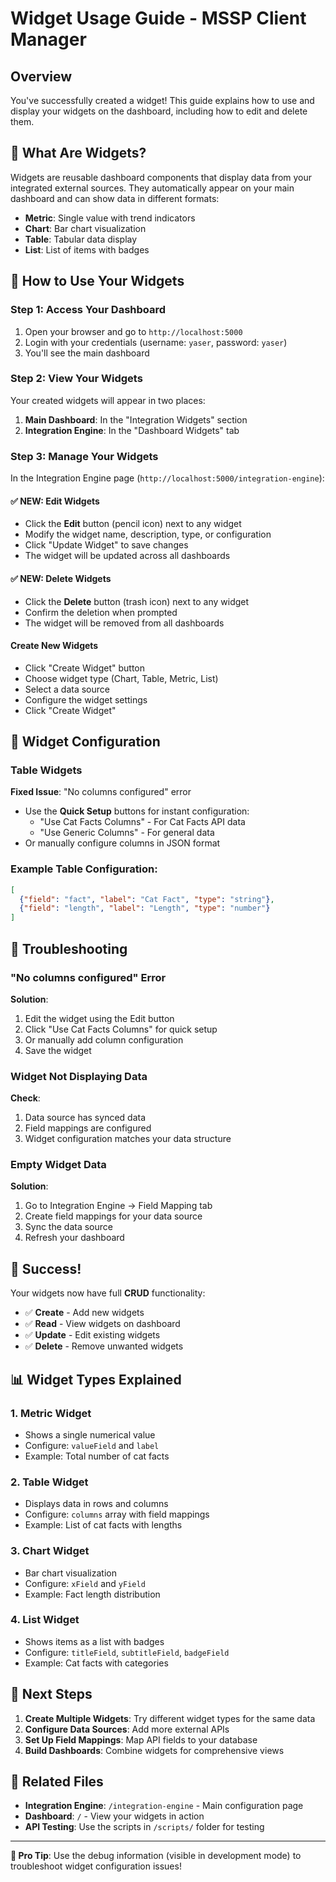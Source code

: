 # Widget Usage Guide - MSSP Client Manager

## Overview
You've successfully created a widget! This guide explains how to use and display your widgets on the dashboard, including how to edit and delete them.

## 🎯 What Are Widgets?
Widgets are reusable dashboard components that display data from your integrated external sources. They automatically appear on your main dashboard and can show data in different formats:

- **Metric**: Single value with trend indicators
- **Chart**: Bar chart visualization 
- **Table**: Tabular data display
- **List**: List of items with badges

## 🚀 How to Use Your Widgets

### Step 1: Access Your Dashboard
1. Open your browser and go to `http://localhost:5000`
2. Login with your credentials (username: `yaser`, password: `yaser`)
3. You'll see the main dashboard

### Step 2: View Your Widgets
Your created widgets will appear in two places:
1. **Main Dashboard**: In the "Integration Widgets" section
2. **Integration Engine**: In the "Dashboard Widgets" tab

### Step 3: Manage Your Widgets
In the Integration Engine page (`http://localhost:5000/integration-engine`):

#### ✅ **NEW: Edit Widgets**
- Click the **Edit** button (pencil icon) next to any widget
- Modify the widget name, description, type, or configuration
- Click "Update Widget" to save changes
- The widget will be updated across all dashboards

#### ✅ **NEW: Delete Widgets**
- Click the **Delete** button (trash icon) next to any widget
- Confirm the deletion when prompted
- The widget will be removed from all dashboards

#### Create New Widgets
- Click "Create Widget" button
- Choose widget type (Chart, Table, Metric, List)
- Select a data source
- Configure the widget settings
- Click "Create Widget"

## 🔧 Widget Configuration

### Table Widgets
**Fixed Issue**: "No columns configured" error
- Use the **Quick Setup** buttons for instant configuration:
  - "Use Cat Facts Columns" - For Cat Facts API data
  - "Use Generic Columns" - For general data
- Or manually configure columns in JSON format

### Example Table Configuration:
```json
[
  {"field": "fact", "label": "Cat Fact", "type": "string"},
  {"field": "length", "label": "Length", "type": "number"}
]
```

## 🐛 Troubleshooting

### "No columns configured" Error
**Solution**: 
1. Edit the widget using the Edit button
2. Click "Use Cat Facts Columns" for quick setup
3. Or manually add column configuration
4. Save the widget

### Widget Not Displaying Data
**Check**:
1. Data source has synced data
2. Field mappings are configured
3. Widget configuration matches your data structure

### Empty Widget Data
**Solution**:
1. Go to Integration Engine → Field Mapping tab
2. Create field mappings for your data source
3. Sync the data source
4. Refresh your dashboard

## 🎉 Success! 

Your widgets now have full **CRUD** functionality:
- ✅ **Create** - Add new widgets
- ✅ **Read** - View widgets on dashboard
- ✅ **Update** - Edit existing widgets  
- ✅ **Delete** - Remove unwanted widgets

## 📊 Widget Types Explained

### 1. **Metric Widget**
- Shows a single numerical value
- Configure: `valueField` and `label`
- Example: Total number of cat facts

### 2. **Table Widget** 
- Displays data in rows and columns
- Configure: `columns` array with field mappings
- Example: List of cat facts with lengths

### 3. **Chart Widget**
- Bar chart visualization
- Configure: `xField` and `yField`
- Example: Fact length distribution

### 4. **List Widget**
- Shows items as a list with badges
- Configure: `titleField`, `subtitleField`, `badgeField`
- Example: Cat facts with categories

## 🚀 Next Steps

1. **Create Multiple Widgets**: Try different widget types for the same data
2. **Configure Data Sources**: Add more external APIs
3. **Set Up Field Mappings**: Map API fields to your database
4. **Build Dashboards**: Combine widgets for comprehensive views

## 🔗 Related Files

- **Integration Engine**: `/integration-engine` - Main configuration page
- **Dashboard**: `/` - View your widgets in action
- **API Testing**: Use the scripts in `/scripts/` folder for testing

---

**🎯 Pro Tip**: Use the debug information (visible in development mode) to troubleshoot widget configuration issues! 